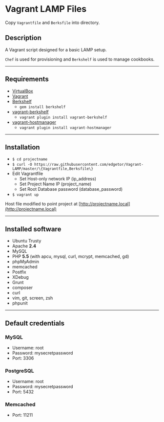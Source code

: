 # Vagrant LAMP Files
Copy `Vagrantfile` and `Berksfile` into directory.

## Description
A Vagrant script designed for a basic LAMP setup.

`Chef` is used for provisioning and `Berkshelf` is used to manage cookbooks.

--- 
## Requirements
* [VirtualBox](https://www.virtualbox.org)
* [Vagrant](http://vagrantup.com)
* [Berkshelf](http://berkshelf.com)
	* `gem install berkshelf`
* [vagrant-berkshelf](https://github.com/riotgames/vagrant-berkshelf)
	* `vagrant plugin install vagrant-berkshelf`
* [vagrant-hostmanager](https://github.com/smdahlen/vagrant-hostmanager)
	* `vagrant plugin install vagrant-hostmanager`

---
## Installation
* `$ cd projectname`
* `$ curl -O https://raw.githubusercontent.com/edgetor/Vagrant-LAMP/master/\{Vagrantfile,Berksfile\}`
* Edit Vagrantfile
  * Set Host-only network IP (ip\_address)
  * Set Project Name IP (project\_name)
  * Set Root Database password (database\_password)
* `$ vagrant up`

Host file modified to point project at [http://projectname.local](http://projectname.local)

---
## Installed software
* Ubuntu Trusty
* Apache **2.4**
* MySQL
* PHP **5.5** (with apcu, mysql, curl, mcrypt, memcached, gd)
* phpMyAdmin
* memcached
* Postfix
* XDebug
* Grunt
* composer
* curl
* vim, git, screen, zsh
* phpunit

---
## Default credentials
### MySQL
* Username: root
* Password: mysecretpassword
* Port: 3306

### PostgreSQL
* Username: root
* Password: mysecretpassword
* Port: 5432

### Memcached
* Port: 11211

